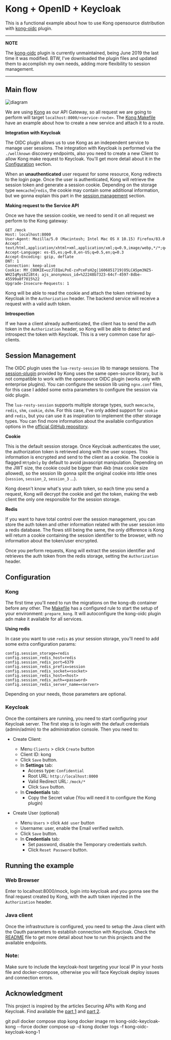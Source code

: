 # Kong + OpenID + Keycloak

This is a functional example about how to use Kong opensource distribution with 
[kong-oidc](https://github.com/nokia/kong-oidc) plugin. 

---
**NOTE**

The [kong-oidc](https://github.com/nokia/kong-oidc) plugin is currently unmaintained, being June 2019 the last 
time it was modified. BTW, I've downloaded the plugin files and updated them to accomplish my own needs, adding more
flexibility to session management.

---

## Main flow


![diagram](doc/kong-keycloak-redis.jpg)

We are using [Kong](https://konghq.com/kong/) as our API Gateway, so all request we are going to perform will target 
`localhost:8000/<service-route>`. The [Kong Makefile](kong/Makefile) have an example about how to create a new service 
and attach it to a route. 

**Integration with Keycloak**

The OIDC plugin allows us to use Kong as an independent service to manage user sessions. The integration with Keycloak 
is performed via the `./wellknown` discovery endpoints, also you need to create a new Client to allow Kong make request 
to Keycloak. You'll get more detail about it in the [Configuration](#configuration) section.

When an **unauthenticated** user request for some resource, Kong redirects to the login page. Once the user is 
authenticated, Kong will retrieve the session token and generate a session cookie. Depending on the storage type 
`memcache`|`redis`, the cookie may contain some additional information, but we gonna explain this part in the 
[session management](#session-management) section.

**Making request to the Service API**

Once we have the session cookie, we need to send it on all request we perform to the Kong gateway:
```
GET /mock
Host: localhost:8000
User-Agent: Mozilla/5.0 (Macintosh; Intel Mac OS X 10.15) Firefox/83.0
Accept: text/html,application/xhtml+xml,application/xml;q=0.9,image/webp,*/*;q=0.8
Accept-Language: es-ES,es;q=0.8,en-US;q=0.5,en;q=0.3
Accept-Encoding: gzip, deflate
DNT: 1
Connection: keep-alive
Cookie: MY_COOKIE=uzJlEQaLPoE-zxPceFsH2g|1606851719|O5LCA5pm3NZ5-WH2IqMys8ZiBt4; ajs_anonymous_id=%22248b7323-64cf-4597-8dbe-45599a8f7015%22
Upgrade-Insecure-Requests: 1
```
Kong will be able to read the cookie and attach the token retrieved by Keycloak in the `Authorization` header. The 
backend service will receive a request with a valid auth token.

**Introspection**

If we have a client already authenticated, the client has to send the auth token in the `Authorization` header, so Kong 
will be able to detect and introspect the token with Keycloak. This is a very common case for api-clients.

## Session Management

The OIDC plugin uses the `lua-resty-session` lib to manage sessions. The 
[session-plugin](https://docs.konghq.com/hub/kong-inc/session/) provided by Kong uses the same open-source library, 
but is not compatible to work with the opensource OIDC plugin (works only with enterprise plugins).
You can configure the session lib using `ngnx.conf` files, for this case I added some extra parameters to configure the 
session via oidc plugin. 

The `lua-resty-session` supports multiple storage types, such `memcache`, `redis`, `shm`, `cookie`, `dshm`. For this 
case, I've only added support for `cookie` and `redis`, but you can use it as inspiration to implement the other
storage types. You can find more information about the available configuration options in the 
[official GitHub repository](https://github.com/bungle/lua-resty-session).

**Cookie**

This is the default session storage. Once Keycloak authenticates the user, the authorization token is retrieved along
with the user scopes. This information is encrypted and send to the client as a cookie. The cookie is flagged `HttpOnly`
by default to avoid javascript manipulation. Depending on the JWT size, the cookie could be bigger than 4kb (max cookie
size allowed), so the session lib gonna split the original cookie into little ones (`session`, `session_2`, `session_3`
...). 

Kong doesn't know what's your auth token, so each time you send a request, Kong will decrypt the cookie and get the
token, making the web client the only one responsible for the session storage.

**Redis**

If you want to have total control over the session management, you can store the auth token and other information 
related with the user session into a redis database. The flows still being the same, the only difference is Kong will 
return a cookie containing the session identifier to the browser, with no information about the token/user encrypted.

Once you perform requests, Kong will extract the session identifier and retrieves the auth token from the redis storage,
setting the `Authorization` header.


## Configuration

### Kong
The first time you'll need to run the migrations on the kong-db container before any other. The
[Makefile](Makefile) has a configured rule to start the setup of your environment: `prepare_kong`. It will autoconfigure
the kong-oidc plugin adn make it available for all services.

**Using redis**

In case you want to use `redis` as your session storage, you'll need to add some extra configuration params:
```
config.session_storage=redis
config.session_redis_host=redis
config.session_redis_port=6379
config.session_redis_prefix=session
config.session_redis_socket=<socket>
config.session_redis_host=<host>
config.session_redis_auth=<password>
config.session_redis_server_name=<server>
```
Depending on your needs, those parameters are optional.


### Keycloak
Once the containers are running, you need to start configuring your Keycloak server. The first step is to login
with the default credentials (admin/admin) to the administration console. Then you need to:
- Create Client:
    - Menu `Clients` > click `Create` button
    - Client ID: kong
    - Click `Save` button.
    - In **Settings** tab:
        - Access type: `Confidential`
        - Root URL: `http://localhost:8000`
        - Valid Redirect URL: `/mock/*`
        - Click `Save` button.
    - In **Credentials** tab:
        - Copy the Secret value (You will need it to configure the Kong plugin)

- Create User (optional)
    - Menu `Users` > click `Add user` button
    - Username: user, enable the Email verified switch.
    - Click `Save` button.
    - In **Credentials** tab:
        - Set password, disable the Temporary credentials switch.
        - Click `Reset Password` button.

## Running the example

### Web Browser
Enter to localhost:8000/mock, login into keycloak and you gonna see the final request created by Kong, with the 
auth token injected in the `Authorization` header.

### Java client
Once the infrastructure is configured, you need to setup the Java client with the Oauth parameters to establish
connection with Keycloak. Check the [README](java-oidc-client/README.md) file to get more detail about how to run
this projects and the available endpoints.

### Note:
Make sure to include the keycloak-host targeting your local IP in your hosts file and docker-compose, otherwise 
you will face Keycloak deploy issues and connection errors.

## Acknowledgment
This project is inspired by the articles Securing APIs with Kong and Keycloak. Find available the 
[part 1](https://www.jerney.io/secure-apis-kong-keycloak-1/) and 
[part 2](https://www.jerney.io/secure-apis-kong-keycloak-2/).




git pull
docker compose stop kong
docker image rm kong-oidc-keycloak-kong --force
docker compose up -d kong
docker logs -f kong-oidc-keycloak-kong-1